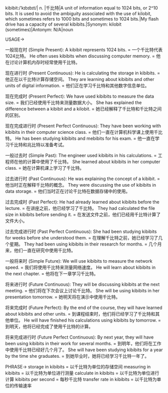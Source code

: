 kibibit:/ˈkɪbɪbɪt/| n. |千比特|A unit of information equal to 1024 bits, or 2^10 bits.  It is used to avoid the ambiguity associated with the use of kilobit, which sometimes refers to 1000 bits and sometimes to 1024 bits.|My flash drive has a capacity of several kibibits.|Synonym: kilobit (sometimes)|Antonym: N/A|noun


USAGE->

一般现在时 (Simple Present):
A kibibit represents 1024 bits. = 一个千比特代表1024比特。
He often uses kibibits when discussing computer memory. = 他在讨论计算机内存时经常使用千比特。

现在进行时 (Present Continuous):
He is calculating the storage in kibibits. = 他正在以千比特计算存储空间。
They are learning about kibibits and other units of digital information. = 他们正在学习千比特和其他数字信息单位。


现在完成时 (Present Perfect):
We have used kibibits to measure the data size. = 我们已经使用千比特来测量数据大小。
She has explained the difference between a kibibit and a kilobit. = 她已经解释了千比特和千比特之间的区别。


现在完成进行时 (Present Perfect Continuous):
They have been working with kibibits in their computer science class. = 他们一直在计算机科学课上使用千比特。
He has been studying kibibits and mebibits for his exam. = 他一直在学习千比特和兆比特以准备考试。


一般过去时 (Simple Past):
The engineer used kibibits in his calculations. = 工程师在他的计算中使用了千比特。
She learned about kibibits in her computer class. = 她在计算机课上学习了千比特。


过去进行时 (Past Continuous):
He was explaining the concept of a kibibit. = 他当时正在解释千比特的概念。
They were discussing the use of kibibits in data storage. = 他们当时正在讨论千比特在数据存储中的使用。


过去完成时 (Past Perfect):
He had already learned about kibibits before the lecture. = 在讲座之前，他已经学习了千比特。
They had calculated the file size in kibibits before sending it. = 在发送文件之前，他们已经用千比特计算了文件大小。


过去完成进行时 (Past Perfect Continuous):
She had been studying kibibits for weeks before she understood them. = 在理解千比特之前，她已经学习了几个星期。
They had been using kibibits in their research for months. = 几个月来，他们一直在研究中使用千比特。


一般将来时 (Simple Future):
We will use kibibits to measure the network speed. = 我们将使用千比特来测量网络速度。
He will learn about kibibits in the next chapter. = 他将在下一章学习千比特。


将来进行时 (Future Continuous):
They will be discussing kibibits at the next meeting. = 他们将在下次会议上讨论千比特。
She will be using kibibits in her presentation tomorrow. = 她明天将在演示中使用千比特。


将来完成时 (Future Perfect):
By the end of the course, they will have learned about kibibits and other units. = 到课程结束时，他们将已经学习了千比特和其他单位。
He will have finished his calculations using kibibits by tomorrow. = 到明天，他将已经完成了使用千比特的计算。


将来完成进行时 (Future Perfect Continuous):
By next year, they will have been using kibibits in their work for several months. = 到明年，他们将在工作中使用千比特已经好几个月了。
She will have been studying kibibits for a year by the time she graduates. = 到她毕业时，她将已经学习千比特一年了。


PHRASE->
storage in kibibits = 以千比特为单位的存储空间
measuring in kibibits = 以千比特为单位进行测量
calculate in kibibits = 以千比特为单位进行计算
kibibits per second = 每秒千比特
transfer rate in kibibits = 以千比特为单位的传输速率
